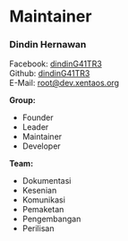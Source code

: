 # Maintainer
### Dindin Hernawan
Facebook: [dindinG41TR3](https://facebook.com/dindinG41TR3)   
Github:  [dindinG41TR3](https://github.com/dindinG41TR3)  
E-Mail: <root@dev.xentaos.org>  

**Group:**
 * Founder
 * Leader
 * Maintainer
 * Developer

**Team:**
 * Dokumentasi
 * Kesenian
 * Komunikasi
 * Pemaketan
 * Pengembangan
 * Perilisan
